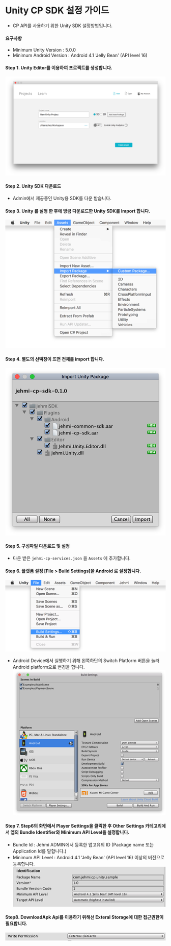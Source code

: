 # Unity CP SDK 설정 가이드
* CP API를 사용하기 위한 Unity SDK 설정방법입니다.

#### 요구사항
* Minimum Unity Version : 5.0.0
* Minimum Android Version : Android 4.1 'Jelly Bean' (API level 16)

#### Step 1. Unity Editor를 이용하여 프로젝트를 생성합니다.
![untiy_000](../images/unity_import_package_000.png)
#### Step 2. Unity SDK 다운로드
* Admin에서 제공중인 Unity용 SDK를 다운 받습니다.
#### Step 3. Unity 를 실행 한 후에 방금 다운로드한 Unity SDK를 Import 합니다.
![untiy_001](../images/unity_import_package_001.png) 
#### Step 4. 별도의 선택창이 뜨면 전체를 import 합니다.
![untiy_002](../images/unity_import_package_002.png)
#### Step 5. 구성파일 다운로드 및 설정
* 다운 받은 `jehmi-cp-services.json` 을 `Assets` 에 추가합니다. 
#### Step 6. 플랫폼 설정 [File > Build Settings]을 Android 로 설정합니다.
![untiy_003](../images/unity_import_package_003.png)
* Android Device에서 실행하기 위해 왼쪽하단의 Switch Platform 버튼을 눌러 Android platform으로 변경을 합니다.
![untiy_004](../images/unity_import_package_004.png)
#### Step 7. Step6의 화면에서 Player Settings을 클릭한 후 Other Settings 카테고리에서 앱의 Bundle Identifier와 Minimum API Level을 설정합니다.
* Bundle Id : Jehmi ADMIN에서 등록한 앱고유의 ID (Package name 또는 Application Id를 말합니다.)
* Minimum API Level : Android 4.1 'Jelly Bean' (API level 16) 이상의 버전으로 등록합니다.
![untiy_005](../images/unity_import_package_005.png)
#### Step8. DownloadApk Api를 이용하기 위해선 Exteral Storage에 대한 접근권한이 필요합니다.
![untiy_006](../images/unity_import_package_006.png)
